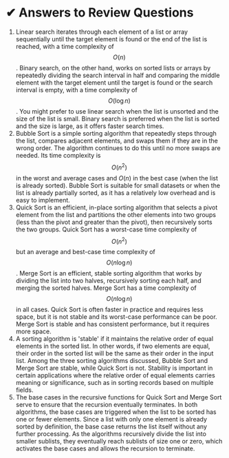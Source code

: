 # ✔ Answers to Review Questions

1. Linear search iterates through each element of a list or array sequentially until the target element is found or the end of the list is reached, with a time complexity of$$O(n)$$. Binary search, on the other hand, works on sorted lists or arrays by repeatedly dividing the search interval in half and comparing the middle element with the target element until the target is found or the search interval is empty, with a time complexity of$$O(\log n)$$. You might prefer to use linear search when the list is unsorted and the size of the list is small. Binary search is preferred when the list is sorted and the size is large, as it offers faster search times.
2. Bubble Sort is a simple sorting algorithm that repeatedly steps through the list, compares adjacent elements, and swaps them if they are in the wrong order. The algorithm continues to do this until no more swaps are needed. Its time complexity is $$O(n^2)$$in the worst and average cases and $O(n)$ in the best case (when the list is already sorted). Bubble Sort is suitable for small datasets or when the list is already partially sorted, as it has a relatively low overhead and is easy to implement.
3. Quick Sort is an efficient, in-place sorting algorithm that selects a pivot element from the list and partitions the other elements into two groups (less than the pivot and greater than the pivot), then recursively sorts the two groups. Quick Sort has a worst-case time complexity of $$O(n^2)$$but an average and best-case time complexity of$$O(n \log n)$$. Merge Sort is an efficient, stable sorting algorithm that works by dividing the list into two halves, recursively sorting each half, and merging the sorted halves. Merge Sort has a time complexity of$$O(n \log n)$$in all cases. Quick Sort is often faster in practice and requires less space, but it is not stable and its worst-case performance can be poor. Merge Sort is stable and has consistent performance, but it requires more space.
4. A sorting algorithm is 'stable' if it maintains the relative order of equal elements in the sorted list. In other words, if two elements are equal, their order in the sorted list will be the same as their order in the input list. Among the three sorting algorithms discussed, Bubble Sort and Merge Sort are stable, while Quick Sort is not. Stability is important in certain applications where the relative order of equal elements carries meaning or significance, such as in sorting records based on multiple fields.
5. The base cases in the recursive functions for Quick Sort and Merge Sort serve to ensure that the recursion eventually terminates. In both algorithms, the base cases are triggered when the list to be sorted has one or fewer elements. Since a list with only one element is already sorted by definition, the base case returns the list itself without any further processing. As the algorithms recursively divide the list into smaller sublists, they eventually reach sublists of size one or zero, which activates the base cases and allows the recursion to terminate.
